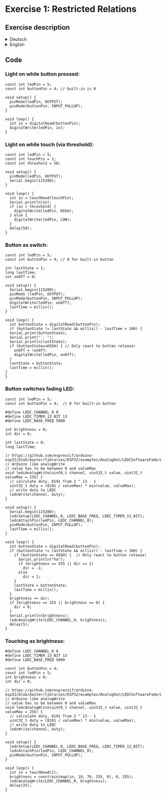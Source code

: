 # Exercise 1: Restricted Relations


## Exercise description
<details>
  <summary>Deutsch</summary>
Schließt einen Taster und eine LED an den ESP an, verbindet ein Kabel mit einem Touch-GPIO des Mikrocontrollers.

Führet eine Reihe von Experimenten durch, bei denen die LED durch den Knopf/Touch-GPIO beeinflusst wird:

Legt ein Ziel/Narrativ für die Interaktion fest: handelt es sich um ein minimalistisches Spiel (Action-Reaction, Timing, Wiederholung von Mustern, Touch the truck), einen Lichtschalter, ein rein ästhetisches Objekt, eine interaktive Kreatur?

Variiert dabei (einige) der folgenden Parameter:
- die Beziehung zwischen Aktion und Licht (an/aus, wenn gedrückt, gewechselt durch Knopfdruck, verblassen durch Knopfdruck, Helligkeit abhängig von der Berührung, teilweise zufälliges Verhalten, vollständig zufälliges Verhalten, ...)
- das Timing von Aktion und Reaktion (synchron, verzögert, gemischt – z.B. Einschalten und zeitgesteuertes Ausblenden)
- welche anderen Parameter gibt es noch?

Probiert diese Interaktionen zusammen aus und beobachtet, wie sich die jeweilige Interaktion je nach den gewählten Parametern unterschiedlich anfühlt. Dokumentiert die Ergebnisse und entscheidet, welche Variante am besten zu dem gewählten Ziel/Narrativ passt. Der Schwerpunkt sollte auf dem Prozess und nicht auf dem Ziel liegen.
</details>

<details>
  <summary>English</summary>
Connect a button, a microcontroller and an LED, connect a cable to a touch-GPIO of the microcontroller (you may also connect the cable to some aluminum foil).

Perform a number of experiments in which the LED is affected by the button/touch sensor:

Set a goal/narrative for your interaction: is this a minimal game (reaction, timing, pattern repetition, touch the truck), a light switch, a purely aesthetic object, a creature you interact with?

Vary (some of) the following parameters:
- the relation between action and light (on/off while pressed, switched by action, fade by action, brightness depending on touch, partially random behavior, fully random behavior, ...)
- the timing of action and reaction (synchronous, delayed, mixed — e.g. switch on and timed fade)
- what other parameters are there?

Try these interactions together and observe how the interaction feels differently depending on these choices. Document the results and decide which one is the best overall fit for your goal. The focus should be on the process and not the goal.
</details>


## Code
### Light on while button pressed:
```
const int ledPin = 5;
const int buttonPin = 4; // built-in is 0

void setup() {
  pinMode(ledPin, OUTPUT);
  pinMode(buttonPin, INPUT_PULLUP);
}

void loop() {
  int in = digitalRead(buttonPin);
  digitalWrite(ledPin, in);
}
```

### Light on while touch (via threshold):
```
const int ledPin = 5;
const int touchPin = 2;
const int threshold = 50;

void setup() {
  pinMode(ledPin, OUTPUT);
  Serial.begin(115200);
}

void loop() {
  int in = touchRead(touchPin);
  Serial.println(in);
  if (in > threshold) {
    digitalWrite(ledPin, HIGH);
  } else {
    digitalWrite(ledPin, LOW);
  }
  delay(50);
}
```

### Button as switch:
```
const int ledPin = 5;
const int buttonPin = 4; // 0 for built-in button

int lastState = 1;
long lastTime;
int onOff = 0;

void setup() {
  Serial.begin(115200);
  pinMode (ledPin, OUTPUT);
  pinMode(buttonPin, INPUT_PULLUP);
  digitalWrite(ledPin, onOff);
  lastTime = millis();
}

void loop() {
  int buttonState = digitalRead(buttonPin);
  if (buttonState != lastState && millis() - lastTime > 100) {
  Serial.print(buttonState);
  Serial.print(" - ");
  Serial.println(lastState);
  if (buttonState==HIGH) { // Only react to button release!
    onOff = !onOff;
    digitalWrite(ledPin, onOff);
  }
  lastState = buttonState;
  lastTime = millis();
}
}
```

### Button switches fading LED:

```
const int ledPin = 5;
const int buttonPin = 4;  // 0 for built-in button

#define LEDC_CHANNEL_0 0
#define LEDC_TIMER_13_BIT 13
#define LEDC_BASE_FREQ 5000

int brightness = 0;
int dir = 0;

int lastState = 0;
long lastTime;

// https://github.com/espressif/arduino-esp32/blob/master/libraries/ESP32/examples/AnalogOut/LEDCSoftwareFade/LEDCSoftwareFade.ino
// Arduino like analogWrite
// value has to be between 0 and valueMax
void ledcAnalogWrite(uint8_t channel, uint32_t value, uint32_t valueMax = 255) {
  // calculate duty, 8191 from 2 ^ 13 - 1
  uint32_t duty = (8191 / valueMax) * min(value, valueMax);
  // write duty to LEDC
  ledcWrite(channel, duty);
}

void setup() {
  Serial.begin(115200);
  ledcSetup(LEDC_CHANNEL_0, LEDC_BASE_FREQ, LEDC_TIMER_13_BIT);
  ledcAttachPin(ledPin, LEDC_CHANNEL_0);
  pinMode(buttonPin, INPUT_PULLUP);
  lastTime = millis();
}

void loop() {
  int buttonState = digitalRead(buttonPin);
  if (buttonState != lastState && millis() - lastTime > 100) {
    if (buttonState == HIGH) {  // Only react to button release!
      Serial.println("ha");
      if (brightness == 255 || dir == 1)
        dir = -1;
      else
        dir = 1;
    }
    lastState = buttonState;
    lastTime = millis();
  }
  brightness += dir;
  if (brightness == 255 || brightness == 0) {
    dir = 0;
  }
  Serial.println(brightness);
  ledcAnalogWrite(LEDC_CHANNEL_0, brightness);
  delay(5);
}
```

### Touching as brightness:

```
#define LEDC_CHANNEL_0 0
#define LEDC_TIMER_13_BIT 13
#define LEDC_BASE_FREQ 5000

const int buttonPin = 4;
const int ledPin = 5;
int brightness = 0;
int dir = 0;

// https://github.com/espressif/arduino-esp32/blob/master/libraries/ESP32/examples/AnalogOut/LEDCSoftwareFade/LEDCSoftwareFade.ino
// Arduino like analogWrite
// value has to be between 0 and valueMax
void ledcAnalogWrite(uint8_t channel, uint32_t value, uint32_t valueMax = 255) {
  // calculate duty, 8191 from 2 ^ 13 - 1
  uint32_t duty = (8191 / valueMax) * min(value, valueMax);
  // write duty to LEDC
  ledcWrite(channel, duty);
}

void setup() {
  ledcSetup(LEDC_CHANNEL_0, LEDC_BASE_FREQ, LEDC_TIMER_13_BIT);
  ledcAttachPin(ledPin, LEDC_CHANNEL_0);
  pinMode(buttonPin, INPUT_PULLUP);
}

void loop() {
  int in = touchRead(2);
  brightness = constrain(map(in, 10, 70, 255, 0), 0, 255);
  ledcAnalogWrite(LEDC_CHANNEL_0, brightness);
  delay(25);
}
```







